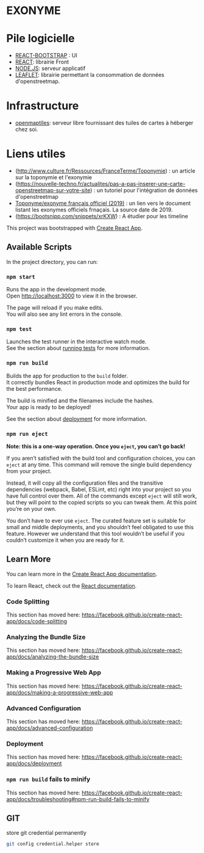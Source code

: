 # EXONYME

# Pile logicielle

* [REACT-BOOTSTRAP](https://react-bootstrap.github.io/) : UI
* [REACT](https://fr.reactjs.org/): librairie Front
* [NODE.JS](https://nodejs.org/en/): serveur applicatif
* [LEAFLET](https://leafletjs.com/examples/quick-start/): librairie permettant la consommation de données d'openstreetmap.

# Infrastructure

* [openmaptiles](https://openmaptiles.org/docs/): serveur libre fournissant des tuiles de cartes à héberger chez soi.


# Liens utiles

* (http://www.culture.fr/Ressources/FranceTerme/Toponymie) : un article sur la toponymie et l'exonymie
* (https://nouvelle-techno.fr/actualites/pas-a-pas-inserer-une-carte-openstreetmap-sur-votre-site) : un tutoriel pour l'intégration de données d'openstreetmap
* [Toponyme/exonyme français officiel (2019)](http://www.culture.gouv.fr/content/download/212209/2231710/version/1/file/Tononymie-JO_des_24_septembre_2008_et_21_avril_2019.pdf) : un lien vers le document listant les exonymes officiels frnaçais. La source date de 2019.
* (https://bootsnipp.com/snippets/xrKXW) : A étudier pour les timeline

This project was bootstrapped with [Create React App](https://github.com/facebook/create-react-app).

## Available Scripts

In the project directory, you can run:

### `npm start`

Runs the app in the development mode.<br />
Open [http://localhost:3000](http://localhost:3000) to view it in the browser.

The page will reload if you make edits.<br />
You will also see any lint errors in the console.

### `npm test`

Launches the test runner in the interactive watch mode.<br />
See the section about [running tests](https://facebook.github.io/create-react-app/docs/running-tests) for more information.

### `npm run build`

Builds the app for production to the `build` folder.<br />
It correctly bundles React in production mode and optimizes the build for the best performance.

The build is minified and the filenames include the hashes.<br />
Your app is ready to be deployed!

See the section about [deployment](https://facebook.github.io/create-react-app/docs/deployment) for more information.

### `npm run eject`

**Note: this is a one-way operation. Once you `eject`, you can’t go back!**

If you aren’t satisfied with the build tool and configuration choices, you can `eject` at any time. This command will remove the single build dependency from your project.

Instead, it will copy all the configuration files and the transitive dependencies (webpack, Babel, ESLint, etc) right into your project so you have full control over them. All of the commands except `eject` will still work, but they will point to the copied scripts so you can tweak them. At this point you’re on your own.

You don’t have to ever use `eject`. The curated feature set is suitable for small and middle deployments, and you shouldn’t feel obligated to use this feature. However we understand that this tool wouldn’t be useful if you couldn’t customize it when you are ready for it.

## Learn More

You can learn more in the [Create React App documentation](https://facebook.github.io/create-react-app/docs/getting-started).

To learn React, check out the [React documentation](https://reactjs.org/).

### Code Splitting

This section has moved here: https://facebook.github.io/create-react-app/docs/code-splitting

### Analyzing the Bundle Size

This section has moved here: https://facebook.github.io/create-react-app/docs/analyzing-the-bundle-size

### Making a Progressive Web App

This section has moved here: https://facebook.github.io/create-react-app/docs/making-a-progressive-web-app

### Advanced Configuration

This section has moved here: https://facebook.github.io/create-react-app/docs/advanced-configuration

### Deployment

This section has moved here: https://facebook.github.io/create-react-app/docs/deployment

### `npm run build` fails to minify

This section has moved here: https://facebook.github.io/create-react-app/docs/troubleshooting#npm-run-build-fails-to-minify

## GIT
store git credential permanently

```bash
git config credential.helper store
```
